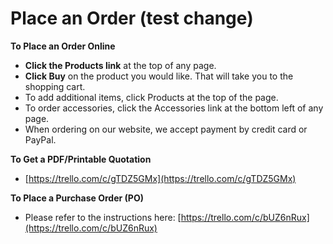 # Place an Order \(test change\)

**To Place an Order Online**

* **Click the Products link** at the top of any page.
* **Click Buy** on the product you would like. That will take you to the shopping cart.
* To add additional items, click Products at the top of the page.
* To order accessories, click the Accessories link at the bottom left of any page.
* When ordering on our website, we accept payment by credit card or PayPal.

**To Get a PDF/Printable Quotation**

* [https://trello.com/c/gTDZ5GMx](https://trello.com/c/gTDZ5GMx)

**To Place a Purchase Order \(PO\)**

* Please refer to the instructions here: [https://trello.com/c/bUZ6nRux](https://trello.com/c/bUZ6nRux)

